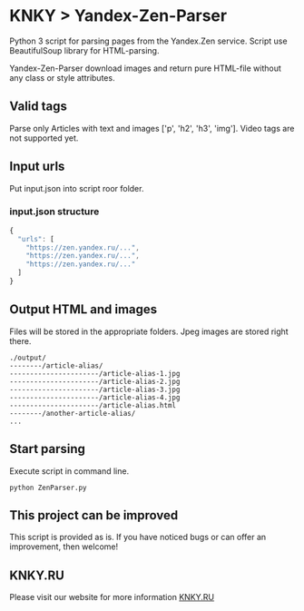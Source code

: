 # KNKY > Yandex-Zen-Parser
Python 3 script for parsing pages from the Yandex.Zen service. Script use BeautifulSoup library for HTML-parsing.

Yandex-Zen-Parser download images and return pure HTML-file without any class or style attributes.

## Valid tags
Parse only Articles with text and images ['p', 'h2', 'h3', 'img']. Video tags  are not supported yet.

## Input urls
Put input.json into script roor folder.

### input.json structure
```javascript
{
  "urls": [
    "https://zen.yandex.ru/...",
    "https://zen.yandex.ru/...",
    "https://zen.yandex.ru/..."
  ]
}
```

## Output HTML and images
Files will be stored in the appropriate folders. Jpeg images are stored right there.
```
./output/
--------/article-alias/
----------------------/article-alias-1.jpg
----------------------/article-alias-2.jpg
----------------------/article-alias-3.jpg
----------------------/article-alias-4.jpg
----------------------/article-alias.html
--------/another-article-alias/
...
```

## Start parsing
Execute script in command line.
```
python ZenParser.py
```

## This project can be improved
This script is provided as is. If you have noticed bugs or can offer an improvement, then welcome!

## KNKY.RU
Please visit our website for more information [KNKY.RU](https://knky.ru/)
